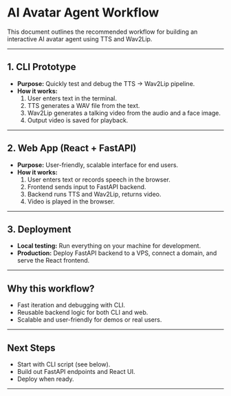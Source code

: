 # AI Avatar Agent Workflow

This document outlines the recommended workflow for building an interactive AI avatar agent using TTS and Wav2Lip.

---

## 1. CLI Prototype

- **Purpose:** Quickly test and debug the TTS → Wav2Lip pipeline.
- **How it works:**
  1. User enters text in the terminal.
  2. TTS generates a WAV file from the text.
  3. Wav2Lip generates a talking video from the audio and a face image.
  4. Output video is saved for playback.

---

## 2. Web App (React + FastAPI)

- **Purpose:** User-friendly, scalable interface for end users.
- **How it works:**
  1. User enters text or records speech in the browser.
  2. Frontend sends input to FastAPI backend.
  3. Backend runs TTS and Wav2Lip, returns video.
  4. Video is played in the browser.

---

## 3. Deployment

- **Local testing:** Run everything on your machine for development.
- **Production:** Deploy FastAPI backend to a VPS, connect a domain, and serve the React frontend.

---

## Why this workflow?
- Fast iteration and debugging with CLI.
- Reusable backend logic for both CLI and web.
- Scalable and user-friendly for demos or real users.

---

## Next Steps
- Start with CLI script (see below).
- Build out FastAPI endpoints and React UI.
- Deploy when ready.

---

